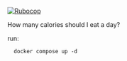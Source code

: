 [![Rubocop](https://github.com/yournumberone/daily_calorie_counter/actions/workflows/linter.yml/badge.svg)](https://github.com/yournumberone/daily_calorie_counter/actions/workflows/linter.yml)


How many calories should I eat a day?

run:
```
  docker compose up -d
```